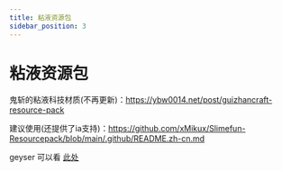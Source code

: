 ```yaml
---
title: 粘液资源包
sidebar_position: 3
---
```


# 粘液资源包

鬼斩的粘液科技材质(不再更新)：https://ybw0014.net/post/guizhancraft-resource-pack

建议使用(还提供了ia支持)：https://github.com/xMikux/Slimefun-Resourcepack/blob/main/.github/README.zh-cn.md

geyser 可以看 [此处](Java/process/mobile-player/Geyser/Upgrade/Slimefun.md)
